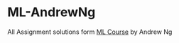 # ML-AndrewNg

All Assignment solutions form [ML Course](https://www.coursera.org/learn/machine-learning/home/welcome) by Andrew Ng
